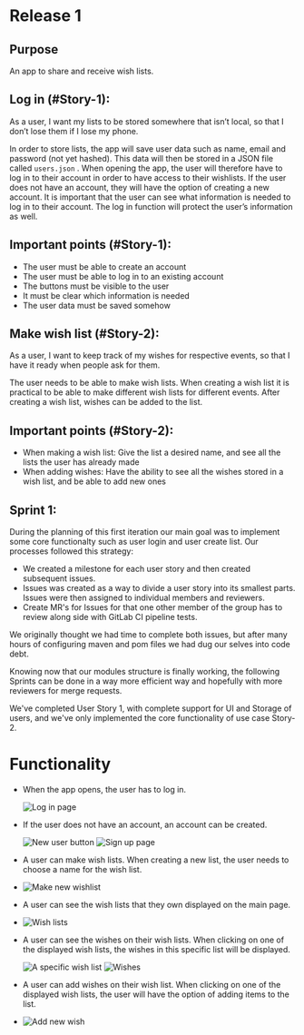 # Release 1

## Purpose

An app to share and receive wish lists.

## Log in (#Story-1):

As a user, I want my lists to be stored somewhere that isn’t local, so that I don’t lose them if I lose my phone.

In order to store lists, the app will save user data such as name, email and password (not yet hashed). This data will then be stored in a JSON file called `users.json` . When opening the app, the user will therefore have to log in to their account in order to have access to their wishlists. If the user does not have an account, they will have the option of creating a new account. It is important that the user can see what information is needed to log in to their account. The log in function will protect the user’s information as well.

## Important points (#Story-1):

- The user must be able to create an account
- The user must be able to log in to an existing account
- The buttons must be visible to the user
- It must be clear which information is needed
- The user data must be saved somehow

## Make wish list (#Story-2):

As a user, I want to keep track of my wishes for respective events, so that I have it ready when people ask for them.

The user needs to be able to make wish lists. When creating a wish list it is practical to be able to make different wish lists for different events. After creating a wish list, wishes can be added to the list.

## Important points (#Story-2):

- When making a wish list: Give the list a desired name, and see all the lists the user has already made
- When adding wishes: Have the ability to see all the wishes stored in a wish list, and be able to add new ones

## Sprint 1:

During the planning of this first iteration our main goal was to implement some core functionalty such as user login and user create list. Our processes followed this strategy:

- We created a milestone for each user story and then created subsequent issues.
- Issues was created as a way to divide a user story into its smallest parts. Issues were then assigned to individual members and reviewers.
- Create MR's for Issues for that one other member of the group has to review along side with GitLab CI pipeline tests.

We originally thought we had time to complete both issues, but after many hours of configuring maven and pom files we had dug our selves into code debt.

Knowing now that our modules structure is finally working, the following Sprints can be done in a way more efficient way and hopefully with more reviewers for merge requests.

We've completed User Story 1, with complete support for UI and Storage of users, and we've only implemented the core functionality of use case Story-2.

# Functionality

- When the app opens, the user has to log in.

  ![Log in page](resoursces/login.png)

- If the user does not have an account, an account can be created.

  ![New user button](resoursces/newUserButton.png)
  ![Sign up page](resoursces/signup.png)

- A user can make wish lists. When creating a new list, the user needs to choose a name for the wish list.
- ![Make new wishlist](resoursces/createWishlist.png)
- A user can see the wish lists that they own displayed on the main page.
- ![Wish lists](resoursces/wishLists.png)
- A user can see the wishes on their wish lists. When clicking on one of the displayed wish lists, the wishes in this specific list will be displayed.

  ![A specific wish list](resoursces/specificWIshlist.png)
  ![Wishes](resoursces/wishes.png)

- A user can add wishes on their wish list. When clicking on one of the displayed wish lists, the user will have the option of adding items to the list.
- ![Add new wish](resoursces/newWish.png)
